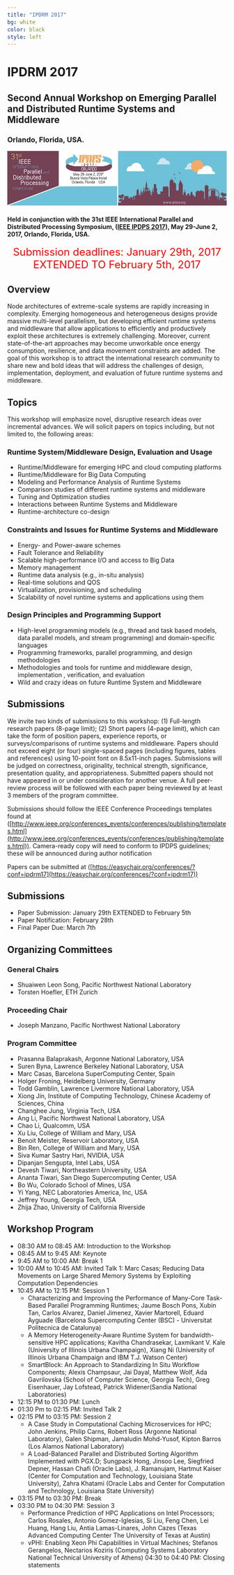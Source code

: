 ```yaml
---
title: "IPDRM 2017"
bg: white
color: black
style: left
---
```


# IPDRM 2017

<div style="text-align:center;">
  <span class="fa-stack subtlecircle" style="font-size:64px; background:rgba(0,128,0,0.1)">
    <i class="fa fa-circle fa-stack-2x text-white"></i>
    <i class="fa fa-server fa-stack-1x text-green"></i>
  </span>
</div>

## Second Annual Workshop on Emerging Parallel and Distributed Runtime Systems and Middleware

### Orlando, Florida, USA.

<div style="text-align:center;">
  <a href="http://ipdps.org"><img src="img/banner-2017.jpg"/></a>
</div>

#### Held in conjunction with the 31st IEEE International Parallel and Distributed Processing Symposium, ([IEEE IPDPS 2017](http://www.ipdps.org/)), May 29-June 2, 2017, Orlando, Florida, USA.

<div style="text-align:center;">
  <p>
  <font style="color:red;font-size:18pt;font-face:bold;">
  Submission deadlines: January 29th, 2017 EXTENDED TO February 5th, 2017
  </font>
  </p>
</div>

## Overview

Node architectures of extreme-scale systems are rapidly increasing in complexity. Emerging homogeneous and heterogeneous designs provide massive multi-level parallelism, but developing efficient runtime systems and middleware that allow applications to efficiently and productively exploit these architectures is extremely challenging.  Moreover, current state-of-the-art approaches may become unworkable once energy consumption, resilience, and data movement constraints are added. The goal of this workshop is to attract the international research community to share new and bold ideas that will address the challenges of design, implementation, deployment, and evaluation of future runtime systems and middleware.

## Topics

This workshop will emphasize novel, disruptive research ideas over incremental advances. We will solicit papers on topics including, but not limited to, the following areas:

### Runtime System/Middleware Design, Evaluation and Usage
* Runtime/Middleware for emerging HPC and cloud computing platforms
* Runtime/Middleware for Big Data Computing
* Modeling and Performance Analysis of Runtime Systems
* Comparison studies of different runtime systems and middleware
* Tuning and Optimization studies
* Interactions between Runtime Systems and Middleware
* Runtime-architecture co-design

### Constraints and Issues for Runtime Systems and Middleware
* Energy- and Power-aware schemes
* Fault Tolerance and Reliability
* Scalable high-performance I/O and access to Big Data
* Memory management
* Runtime data analysis (e.g., in-situ analysis)
* Real-time solutions and QOS
* Virtualization, provisioning, and scheduling
* Scalability of novel runtime systems and applications using them

### Design Principles and Programming Support
* High-level programming models (e.g., thread and task based models, data parallel models, and stream programming) and domain-specific languages
* Programming frameworks, parallel programming, and design methodologies
* Methodologies and tools for runtime and middleware design, implementation , verification, and evaluation
* Wild and crazy ideas on future Runtime System and Middleware

## Submissions

We invite two kinds of submissions to this workshop: (1) Full-length research papers (8-page limit); (2) Short papers (4-page limit), which can take the form of position papers, experience reports, or surveys/comparisons of runtime systems and middleware. Papers should not exceed eight (or four) single-spaced pages (including figures, tables and references) using 10-point font on 8.5x11-inch pages. Submissions will be judged on correctness, originality, technical strength, significance, presentation quality, and appropriateness. Submitted papers should not have appeared in or under consideration for another venue. A full peer-review process will be followed with each paper being reviewed by at least 3 members of the program committee.

Submissions should follow the IEEE Conference Proceedings templates found at ([http://www.ieee.org/conferences_events/conferences/publishing/templates.html](http://www.ieee.org/conferences_events/conferences/publishing/templates.html)). Camera-ready copy will need to conform to IPDPS guidelines; these will be announced during author notification

Papers can be submitted at ([https://easychair.org/conferences/?conf=ipdrm17](https://easychair.org/conferences/?conf=ipdrm17))

## Submissions

* Paper Submission: January 29th EXTENDED to February 5th
* Paper Notification: February 28th
* Final Paper Due: March 7th

## Organizing Committees

### General Chairs

* Shuaiwen Leon Song, Pacific Northwest National Laboratory
* Torsten Hoefler, ETH Zurich

### Proceeding Chair

* Joseph Manzano, Pacific Northwest National Laboratory

### Program Committee

* Prasanna Balaprakash, Argonne National Laboratory, USA
* Suren Byna, Lawrence Berkeley National Laboratory, USA
* Marc Casas, Barcelona SuperComputing Center, Spain
* Holger Froning, Heidelberg University, Germany
* Todd Gamblin, Lawrence Livermore National Laboratory, USA
* Xiong Jin, Institute of Computing Technology, Chinese Academy of Sciences, China
* Changhee Jung, Virginia Tech, USA
* Ang Li, Pacific Northwest National Laboratory, USA
* Chao Li, Qualcomm, USA
* Xu Liu, College of William and Mary, USA
* Benoit Meister, Reservoir Laboratory, USA
* Bin Ren, College of William and Mary, USA
* Siva Kumar Sastry Hari, NVIDIA, USA
* Dipanjan Sengupta, Intel Labs, USA
* Devesh Tiwari, Northeastern University, USA
* Ananta Tiwari, San Diego Supercomputing Center, USA
* Bo Wu, Colorado School of Mines, USA
* Yi Yang, NEC Laboratories America, Inc, USA
* Jeffrey Young, Georgia Tech, USA
* Zhija Zhao, University of California Riverside

## Workshop Program

* 08:30 AM to 08:45 AM: Introduction to the Workshop
* 08:45 AM to 9:45 AM: Keynote
* 9:45 AM to 10:00 AM: Break 1
* 10:00 AM to 10:45 AM: Invited Talk 1: Marc Casas; Reducing Data Movements on Large Shared Memory Systems by Exploiting Computation Dependencies
* 10:45 AM to 12:15 PM: Session 1
  * Characterizing and Improving the Performance of Many-Core Task-Based Parallel Programming Runtimes; Jaume Bosch Pons, Xubin Tan, Carlos Alvarez, Daniel Jimenez, Xavier Martorell, Eduard Ayguade (Barcelona Supercomputing Center (BSC) - Universitat Politecnica de Catalunya)
  * A Memory Heterogeneity-Aware Runtime System for bandwidth-sensitive HPC applications; Kavitha Chandrasekar, Laxmikant V. Kale (University of Illinois Urbana Champaign), Xiang Ni (University of Illinois Urbana Champaign and IBM T.J. Watson Center)
  * SmartBlock: An Approach to Standardizing In Situ Workflow Components; Alexis Champsaur, Jai Dayal, Matthew Wolf, Ada Gavrilovska (School of Computer Science, Georgia Tech), Greg Eisenhauer, Jay Lofstead, Patrick Widener(Sandia National Laboratories)
* 12:15 PM to 01:30 PM: Lunch
* 01:30 Pm to 02:15 PM: Invited Talk 2
* 02:15 PM to 03:15 PM: Session 2
    * A Case Study in Computational Caching Microservices for HPC; John Jenkins, Philip Carns, Robert Ross (Argonne National Laboratory), Galen Shipman, Jamaludin Mohd-Yusof, Kipton Barros (Los Alamos National Laboratory) 
    * A Load-Balanced Parallel and Distributed Sorting Algorithm Implemented with PGX.D; Sungpack Hong, Jinsoo Lee, Siegfried Depner, Hassan Chafi (Oracle Labs), J. Ramanujam, Hartmut Kaiser (Center for Computation and Technology, Louisiana State University), Zahra Khatami (Oracle Labs and Center for Computation and Technology, Louisiana State University)
* 03:15 PM to 03:30 PM: Break
* 03:30 PM to 04:30 PM: Session 3
    * Performance Prediction of HPC Applications on Intel Processors; Carlos Rosales, Antonio Gomez-Iglesias, Si Liu, Feng Chen, Lei Huang, Hang Liu, Antia Lamas-Linares, John Cazes (Texas Advanced Computing Center The University of Texas at Austin)
    * vPHI: Enabling Xeon Phi Capabilities in Virtual Machines; Stefanos Gerangelos, Nectarios Koziris (Computing Systems Laboratory National Technical University of Athens)
04:30 to 04:40 PM: Closing statements
